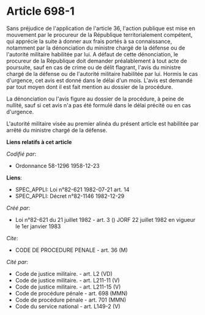 # Article 698-1

Sans préjudice de l'application de l'article 36, l'action publique est mise en mouvement par le procureur de la République
territorialement compétent, qui apprécie la suite à donner aux frais portés à sa connaissance, notamment par la dénonciation
du ministre chargé de la défense ou de l'autorité militaire habilitée par lui. A défaut de cette dénonciation, le procureur
de la République doit demander préalablement à tout acte de poursuite, sauf en cas de crime ou de délit flagrant, l'avis du
ministre chargé de la défense ou de l'autorité militaire habilitée par lui. Hormis le cas d'urgence, cet avis est donné dans
le délai d'un mois. L'avis est demandé par tout moyen dont il est fait mention au dossier de la procédure.

La dénonciation ou l'avis figure au dossier de la procédure, à peine de nullité, sauf si cet avis n'a pas été formulé dans le
délai précité ou en cas d'urgence.

L'autorité militaire visée au premier alinéa du présent article est habilitée par arrêté du ministre chargé de la défense.

**Liens relatifs à cet article**

_Codifié par_:

  - Ordonnance 58-1296 1958-12-23

**Liens**:

  - SPEC_APPLI: Loi n°82-621 1982-07-21 art. 14
  - SPEC_APPLI: Décret n°82-1146 1982-12-29

_Créé par_:

  - Loi n°82-621 du 21 juillet 1982 - art. 3 () JORF 22 juillet 1982 en vigueur le 1er janvier 1983

_Cite_:

  - CODE DE PROCEDURE PENALE - art. 36 (M)

_Cité par_:

  - Code de justice militaire. - art. L2 (VD)
  - Code de justice militaire. - art. L211-11 (V)
  - Code de justice militaire. - art. L211-15 (V)
  - Code de procédure pénale - art. 698 (MMN)
  - Code de procédure pénale - art. 701 (MMN)
  - Code du service national - art. L149-2 (V)
